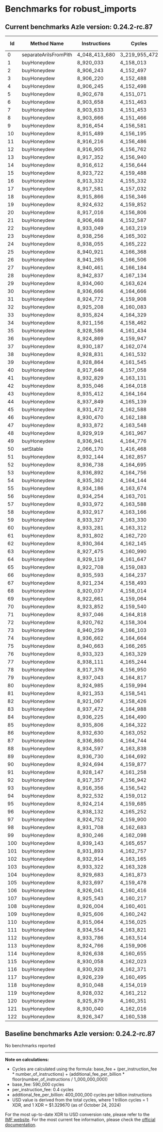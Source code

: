 # Benchmarks for robust_imports

## Current benchmarks Azle version: 0.24.2-rc.87

| Id  | Method Name           | Instructions  | Cycles        | USD           | USD/Million Calls |
| --- | --------------------- | ------------- | ------------- | ------------- | ----------------- |
| 0   | separateArilsFromPith | 4_048_413_680 | 3_219_955_472 | $0.0042814782 | $4_281.47         |
| 1   | buyHoneydew           | 8_920_033     | 4_158_013     | $0.0000055288 | $5.52             |
| 2   | buyHoneydew           | 8_906_243     | 4_152_497     | $0.0000055215 | $5.52             |
| 3   | buyHoneydew           | 8_906_220     | 4_152_488     | $0.0000055214 | $5.52             |
| 4   | buyHoneydew           | 8_906_245     | 4_152_498     | $0.0000055215 | $5.52             |
| 5   | buyHoneydew           | 8_902_678     | 4_151_071     | $0.0000055196 | $5.51             |
| 6   | buyHoneydew           | 8_903_658     | 4_151_463     | $0.0000055201 | $5.52             |
| 7   | buyHoneydew           | 8_903_633     | 4_151_453     | $0.0000055201 | $5.52             |
| 8   | buyHoneydew           | 8_903_666     | 4_151_466     | $0.0000055201 | $5.52             |
| 9   | buyHoneydew           | 8_916_454     | 4_156_581     | $0.0000055269 | $5.52             |
| 10  | buyHoneydew           | 8_915_489     | 4_156_195     | $0.0000055264 | $5.52             |
| 11  | buyHoneydew           | 8_916_216     | 4_156_486     | $0.0000055268 | $5.52             |
| 12  | buyHoneydew           | 8_916_905     | 4_156_762     | $0.0000055271 | $5.52             |
| 13  | buyHoneydew           | 8_917_352     | 4_156_940     | $0.0000055274 | $5.52             |
| 14  | buyHoneydew           | 8_916_612     | 4_156_644     | $0.0000055270 | $5.52             |
| 15  | buyHoneydew           | 8_923_722     | 4_159_488     | $0.0000055307 | $5.53             |
| 16  | buyHoneydew           | 8_913_332     | 4_155_332     | $0.0000055252 | $5.52             |
| 17  | buyHoneydew           | 8_917_581     | 4_157_032     | $0.0000055275 | $5.52             |
| 18  | buyHoneydew           | 8_915_866     | 4_156_346     | $0.0000055266 | $5.52             |
| 19  | buyHoneydew           | 8_924_632     | 4_159_852     | $0.0000055312 | $5.53             |
| 20  | buyHoneydew           | 8_917_016     | 4_156_806     | $0.0000055272 | $5.52             |
| 21  | buyHoneydew           | 8_906_468     | 4_152_587     | $0.0000055216 | $5.52             |
| 22  | buyHoneydew           | 8_933_049     | 4_163_219     | $0.0000055357 | $5.53             |
| 23  | buyHoneydew           | 8_938_256     | 4_165_302     | $0.0000055385 | $5.53             |
| 24  | buyHoneydew           | 8_938_055     | 4_165_222     | $0.0000055384 | $5.53             |
| 25  | buyHoneydew           | 8_940_921     | 4_166_368     | $0.0000055399 | $5.53             |
| 26  | buyHoneydew           | 8_941_265     | 4_166_506     | $0.0000055401 | $5.54             |
| 27  | buyHoneydew           | 8_940_461     | 4_166_184     | $0.0000055396 | $5.53             |
| 28  | buyHoneydew           | 8_942_837     | 4_167_134     | $0.0000055409 | $5.54             |
| 29  | buyHoneydew           | 8_934_060     | 4_163_624     | $0.0000055362 | $5.53             |
| 30  | buyHoneydew           | 8_936_666     | 4_164_666     | $0.0000055376 | $5.53             |
| 31  | buyHoneydew           | 8_924_772     | 4_159_908     | $0.0000055313 | $5.53             |
| 32  | buyHoneydew           | 8_925_208     | 4_160_083     | $0.0000055315 | $5.53             |
| 33  | buyHoneydew           | 8_935_824     | 4_164_329     | $0.0000055372 | $5.53             |
| 34  | buyHoneydew           | 8_921_156     | 4_158_462     | $0.0000055294 | $5.52             |
| 35  | buyHoneydew           | 8_928_586     | 4_161_434     | $0.0000055333 | $5.53             |
| 36  | buyHoneydew           | 8_924_869     | 4_159_947     | $0.0000055314 | $5.53             |
| 37  | buyHoneydew           | 8_930_187     | 4_162_074     | $0.0000055342 | $5.53             |
| 38  | buyHoneydew           | 8_928_831     | 4_161_532     | $0.0000055335 | $5.53             |
| 39  | buyHoneydew           | 8_928_864     | 4_161_545     | $0.0000055335 | $5.53             |
| 40  | buyHoneydew           | 8_917_646     | 4_157_058     | $0.0000055275 | $5.52             |
| 41  | buyHoneydew           | 8_932_829     | 4_163_131     | $0.0000055356 | $5.53             |
| 42  | buyHoneydew           | 8_935_046     | 4_164_018     | $0.0000055368 | $5.53             |
| 43  | buyHoneydew           | 8_935_412     | 4_164_164     | $0.0000055370 | $5.53             |
| 44  | buyHoneydew           | 8_937_849     | 4_165_139     | $0.0000055383 | $5.53             |
| 45  | buyHoneydew           | 8_931_472     | 4_162_588     | $0.0000055349 | $5.53             |
| 46  | buyHoneydew           | 8_930_470     | 4_162_188     | $0.0000055343 | $5.53             |
| 47  | buyHoneydew           | 8_933_872     | 4_163_548     | $0.0000055361 | $5.53             |
| 48  | buyHoneydew           | 8_929_919     | 4_161_967     | $0.0000055340 | $5.53             |
| 49  | buyHoneydew           | 8_936_941     | 4_164_776     | $0.0000055378 | $5.53             |
| 50  | setStable             | 2_066_170     | 1_416_468     | $0.0000018834 | $1.88             |
| 51  | buyHoneydew           | 8_932_144     | 4_162_857     | $0.0000055352 | $5.53             |
| 52  | buyHoneydew           | 8_936_738     | 4_164_695     | $0.0000055377 | $5.53             |
| 53  | buyHoneydew           | 8_936_892     | 4_164_756     | $0.0000055378 | $5.53             |
| 54  | buyHoneydew           | 8_935_362     | 4_164_144     | $0.0000055369 | $5.53             |
| 55  | buyHoneydew           | 8_934_186     | 4_163_674     | $0.0000055363 | $5.53             |
| 56  | buyHoneydew           | 8_934_254     | 4_163_701     | $0.0000055363 | $5.53             |
| 57  | buyHoneydew           | 8_933_972     | 4_163_588     | $0.0000055362 | $5.53             |
| 58  | buyHoneydew           | 8_932_917     | 4_163_166     | $0.0000055356 | $5.53             |
| 59  | buyHoneydew           | 8_933_327     | 4_163_330     | $0.0000055359 | $5.53             |
| 60  | buyHoneydew           | 8_933_281     | 4_163_312     | $0.0000055358 | $5.53             |
| 61  | buyHoneydew           | 8_931_802     | 4_162_720     | $0.0000055350 | $5.53             |
| 62  | buyHoneydew           | 8_930_364     | 4_162_145     | $0.0000055343 | $5.53             |
| 63  | buyHoneydew           | 8_927_475     | 4_160_990     | $0.0000055327 | $5.53             |
| 64  | buyHoneydew           | 8_929_119     | 4_161_647     | $0.0000055336 | $5.53             |
| 65  | buyHoneydew           | 8_922_708     | 4_159_083     | $0.0000055302 | $5.53             |
| 66  | buyHoneydew           | 8_935_593     | 4_164_237     | $0.0000055371 | $5.53             |
| 67  | buyHoneydew           | 8_921_234     | 4_158_493     | $0.0000055294 | $5.52             |
| 68  | buyHoneydew           | 8_920_037     | 4_158_014     | $0.0000055288 | $5.52             |
| 69  | buyHoneydew           | 8_922_661     | 4_159_064     | $0.0000055302 | $5.53             |
| 70  | buyHoneydew           | 8_923_852     | 4_159_540     | $0.0000055308 | $5.53             |
| 71  | buyHoneydew           | 8_937_046     | 4_164_818     | $0.0000055378 | $5.53             |
| 72  | buyHoneydew           | 8_920_762     | 4_158_304     | $0.0000055292 | $5.52             |
| 73  | buyHoneydew           | 8_940_259     | 4_166_103     | $0.0000055395 | $5.53             |
| 74  | buyHoneydew           | 8_936_662     | 4_164_664     | $0.0000055376 | $5.53             |
| 75  | buyHoneydew           | 8_940_663     | 4_166_265     | $0.0000055398 | $5.53             |
| 76  | buyHoneydew           | 8_933_323     | 4_163_329     | $0.0000055359 | $5.53             |
| 77  | buyHoneydew           | 8_938_111     | 4_165_244     | $0.0000055384 | $5.53             |
| 78  | buyHoneydew           | 8_917_376     | 4_156_950     | $0.0000055274 | $5.52             |
| 79  | buyHoneydew           | 8_937_043     | 4_164_817     | $0.0000055378 | $5.53             |
| 80  | buyHoneydew           | 8_924_985     | 4_159_994     | $0.0000055314 | $5.53             |
| 81  | buyHoneydew           | 8_921_353     | 4_158_541     | $0.0000055295 | $5.52             |
| 82  | buyHoneydew           | 8_921_067     | 4_158_426     | $0.0000055293 | $5.52             |
| 83  | buyHoneydew           | 8_937_472     | 4_164_988     | $0.0000055381 | $5.53             |
| 84  | buyHoneydew           | 8_936_225     | 4_164_490     | $0.0000055374 | $5.53             |
| 85  | buyHoneydew           | 8_935_806     | 4_164_322     | $0.0000055372 | $5.53             |
| 86  | buyHoneydew           | 8_932_630     | 4_163_052     | $0.0000055355 | $5.53             |
| 87  | buyHoneydew           | 8_936_860     | 4_164_744     | $0.0000055377 | $5.53             |
| 88  | buyHoneydew           | 8_934_597     | 4_163_838     | $0.0000055365 | $5.53             |
| 89  | buyHoneydew           | 8_936_730     | 4_164_692     | $0.0000055377 | $5.53             |
| 90  | buyHoneydew           | 8_924_694     | 4_159_877     | $0.0000055313 | $5.53             |
| 91  | buyHoneydew           | 8_928_147     | 4_161_258     | $0.0000055331 | $5.53             |
| 92  | buyHoneydew           | 8_917_357     | 4_156_942     | $0.0000055274 | $5.52             |
| 93  | buyHoneydew           | 8_916_356     | 4_156_542     | $0.0000055268 | $5.52             |
| 94  | buyHoneydew           | 8_922_532     | 4_159_012     | $0.0000055301 | $5.53             |
| 95  | buyHoneydew           | 8_924_214     | 4_159_685     | $0.0000055310 | $5.53             |
| 96  | buyHoneydew           | 8_938_132     | 4_165_252     | $0.0000055384 | $5.53             |
| 97  | buyHoneydew           | 8_924_752     | 4_159_900     | $0.0000055313 | $5.53             |
| 98  | buyHoneydew           | 8_931_708     | 4_162_683     | $0.0000055350 | $5.53             |
| 99  | buyHoneydew           | 8_930_246     | 4_162_098     | $0.0000055342 | $5.53             |
| 100 | buyHoneydew           | 8_939_143     | 4_165_657     | $0.0000055389 | $5.53             |
| 101 | buyHoneydew           | 8_931_893     | 4_162_757     | $0.0000055351 | $5.53             |
| 102 | buyHoneydew           | 8_932_914     | 4_163_165     | $0.0000055356 | $5.53             |
| 103 | buyHoneydew           | 8_933_322     | 4_163_328     | $0.0000055359 | $5.53             |
| 104 | buyHoneydew           | 8_929_683     | 4_161_873     | $0.0000055339 | $5.53             |
| 105 | buyHoneydew           | 8_923_697     | 4_159_478     | $0.0000055307 | $5.53             |
| 106 | buyHoneydew           | 8_926_041     | 4_160_416     | $0.0000055320 | $5.53             |
| 107 | buyHoneydew           | 8_925_543     | 4_160_217     | $0.0000055317 | $5.53             |
| 108 | buyHoneydew           | 8_926_004     | 4_160_401     | $0.0000055320 | $5.53             |
| 109 | buyHoneydew           | 8_925_606     | 4_160_242     | $0.0000055317 | $5.53             |
| 110 | buyHoneydew           | 8_915_064     | 4_156_025     | $0.0000055261 | $5.52             |
| 111 | buyHoneydew           | 8_934_554     | 4_163_821     | $0.0000055365 | $5.53             |
| 112 | buyHoneydew           | 8_933_786     | 4_163_514     | $0.0000055361 | $5.53             |
| 113 | buyHoneydew           | 8_924_766     | 4_159_906     | $0.0000055313 | $5.53             |
| 114 | buyHoneydew           | 8_926_638     | 4_160_655     | $0.0000055323 | $5.53             |
| 115 | buyHoneydew           | 8_930_058     | 4_162_023     | $0.0000055341 | $5.53             |
| 116 | buyHoneydew           | 8_930_928     | 4_162_371     | $0.0000055346 | $5.53             |
| 117 | buyHoneydew           | 8_926_239     | 4_160_495     | $0.0000055321 | $5.53             |
| 118 | buyHoneydew           | 8_910_048     | 4_154_019     | $0.0000055235 | $5.52             |
| 119 | buyHoneydew           | 8_928_032     | 4_161_212     | $0.0000055330 | $5.53             |
| 120 | buyHoneydew           | 8_925_879     | 4_160_351     | $0.0000055319 | $5.53             |
| 121 | buyHoneydew           | 8_930_040     | 4_162_016     | $0.0000055341 | $5.53             |
| 122 | buyHoneydew           | 8_926_347     | 4_160_538     | $0.0000055321 | $5.53             |

## Baseline benchmarks Azle version: 0.24.2-rc.87

No benchmarks reported

---

**Note on calculations:**

-   Cycles are calculated using the formula: base_fee + (per_instruction_fee \* number_of_instructions) + (additional_fee_per_billion \* floor(number_of_instructions / 1_000_000_000))
-   base_fee: 590_000 cycles
-   per_instruction_fee: 0.4 cycles
-   additional_fee_per_billion: 400_000_000 cycles per billion instructions
-   USD value is derived from the total cycles, where 1 trillion cycles = 1 XDR, and 1 XDR = $1.329670 (as of October 24, 2024)

For the most up-to-date XDR to USD conversion rate, please refer to the [IMF website](https://www.imf.org/external/np/fin/data/rms_sdrv.aspx).
For the most current fee information, please check the [official documentation](https://internetcomputer.org/docs/current/developer-docs/gas-cost#execution).
